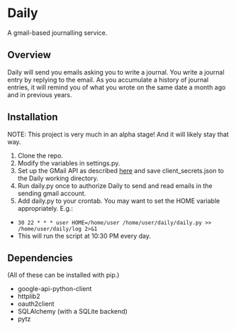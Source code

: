 # Daily
A gmail-based journalling service.

## Overview
Daily will send you emails asking you to write a journal. You write a journal entry by replying to the email. As you accumulate a history of journal entries, it will remind you of what you wrote on the same date a month ago and in previous years.

## Installation
NOTE: This project is very much in an alpha stage! And it will likely stay that way. 

1. Clone the repo.
2. Modify the variables in settings.py.
3. Set up the GMail API as described [here](https://developers.google.com/gmail/api/quickstart/python) and save client_secrets.json to the Daily working directory.
4. Run daily.py once to authorize Daily to send and read emails in the sending gmail account.
5. Add daily.py to your crontab. You may want to set the HOME variable appropriately. E.g.:
  * ```30 22 * * * user HOME=/home/user /home/user/daily/daily.py >> /home/user/daily/log 2>&1```
  * This will run the script at 10:30 PM every day.


## Dependencies
(All of these can be installed with pip.)
* google-api-python-client
* httplib2
* oauth2client
* SQLAlchemy (with a SQLite backend)
* pytz

